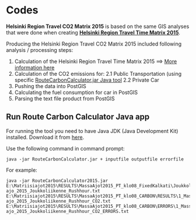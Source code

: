 # Codes

__Helsinki Region Travel CO2 Matrix 2015__ is based on the same GIS analyses that were done when creating __[Helsinki Region Travel Time Matrix 2015](http://www.helsinki.fi/science/accessibility/data/helsinki-region-travel-time-matrix)__.
 
Producing the Helsinki Region Travel CO2 Matrix 2015 included following analysis / processing steps:
 
 1. Calculation of the Helsinki Region Travel Time Matrix 2015 ==> [More information here](https://github.com/AccessibilityRG/HelsinkiRegionTravelTimeMatrix2015)
 2. Calculation of the CO2 emissions for:
   2.1 Public Transportation (using specific [RouteCarbonCalculator.jar Java tool]()
   2.2 Private Car
 3. Pushing the data into PostGIS
 4. Calculating the fuel consumption for car in PostGIS
 5. Parsing the text file product from PostGIS

## Run Route Carbon Calculator Java app

For running the tool you need to have Java JDK (Java Development Kit) installed. Download it from [here](http://www.oracle.com/technetwork/java/javase/downloads/jdk8-downloads-2133151.html).

Use the following command in command prompt: 

    java -jar RouteCarbonCalculator.jar + inputfile outputfile errorfile
    
For example:

    java -jar RouteCarbonCalculator2015.jar E:\Matriisiajot2015\RESULTS\MassaAjot2015_PT_klo08_FixedKalkati\Joukkoliikenne\1_Massa-ajo_2015_Joukkoliikenne_Rushhour.txt E:\Matriisiajot2015\RESULTS\MassaAjot2015_PT_klo08_CARBON\RESULTS\1_Massa-ajo_2015_Joukkoliikenne_Rushhour_CO2.txt E:\Matriisiajot2015\RESULTS\MassaAjot2015_PT_klo08_CARBON\ERRORS\1_Massa-ajo_2015_Joukkoliikenne_Rushhour_CO2_ERRORS.txt
     

